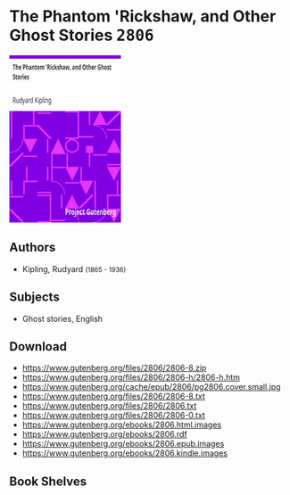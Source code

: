 # The Phantom 'Rickshaw, and Other Ghost Stories <kbd>2806</kbd>

![](./cover.medium.jpg "")

## Authors


 - Kipling, Rudyard <small>(1865 - 1936)</small>

## Subjects


 - Ghost stories, English

## Download


 - https://www.gutenberg.org/files/2806/2806-8.zip
 - https://www.gutenberg.org/files/2806/2806-h/2806-h.htm
 - https://www.gutenberg.org/cache/epub/2806/pg2806.cover.small.jpg
 - https://www.gutenberg.org/files/2806/2806-8.txt
 - https://www.gutenberg.org/files/2806/2806.txt
 - https://www.gutenberg.org/files/2806/2806-0.txt
 - https://www.gutenberg.org/ebooks/2806.html.images
 - https://www.gutenberg.org/ebooks/2806.rdf
 - https://www.gutenberg.org/ebooks/2806.epub.images
 - https://www.gutenberg.org/ebooks/2806.kindle.images

## Book Shelves


